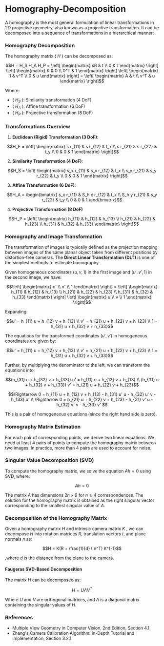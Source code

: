 # Homography-Decomposition

A homography is the most general formulation of linear transformations in 2D projective geometry, also known as a projective transformation. It can be decomposed into a sequence of transformations in a hierarchical manner:

### Homography Decomposition

The homography matrix \( $H$ \) can be decomposed as:

```math
H = H_S H_A H_P = 
\left[ 
\begin{matrix} 
sR & t \\ 
0 & 1 
\end{matrix} 
\right] 
\left[ 
\begin{matrix} 
K & 0 \\ 
0^T & 1 
\end{matrix} 
\right] 
\left[ 
\begin{matrix} 
1 & v^T \\ 
0 & u 
\end{matrix} 
\right] 
= 
\left[ 
\begin{matrix} 
A & t \\ 
v^T & u 
\end{matrix} 
\right]
```


Where:
- \( $H_S$ \): Similarity transformation (4 DoF)
- \( $H_A$ \): Affine transformation (6 DoF)
- \( $H_P$ \): Projective transformation (8 DoF)

### Transformations Overview

1. **Euclidean (Rigid) Transformation (3 DoF)**:
```math
H_E =
\left[
\begin{matrix}
s r_{11} & s r_{12} & t_x \\
s r_{21} & s r_{22} & t_y \\
0 & 0 & 1
\end{matrix}
\right]
```

2. **Similarity Transformation (4 DoF)**:
```math
H_S =
\left[
\begin{matrix}
s_x r_{11} & s_x r_{12} & t_x \\
s_y r_{21} & s_y r_{22} & t_y \\
0 & 0 & 1
\end{matrix}
\right]
```

3. **Affine Transformation (6 DoF)**:
```math
H_A =
\begin{bmatrix}
s_x r_{11} & S_h x r_{12} & t_x \\
S_h y r_{21} & s_y r_{22} & t_y \\
0 & 0 & 1
\end{bmatrix}
```

4. **Projective Transformation (8 DoF)**
```math
H_P =
\left[
\begin{matrix}
h_{11} & h_{12} & h_{13} \\
h_{21} & h_{22} & h_{23} \\
h_{31} & h_{32} & h_{33}
\end{matrix}
\right]
```
### Homography and Image Transformation

The transformation of images is typically defined as the projection mapping between images of the same planar object taken from different positions by distortion-free cameras. The **Direct Linear Transformation (DLT)** is one of the simplest methods to estimate homography.

Given homogeneous coordinates $(u, v, 1)$ in the first image and $(u', v', 1)$ in the second image, we have:

```math
\left[
\begin{matrix}
u' \\
v' \\
1
\end{matrix}
\right]
=
\left[
\begin{matrix}
h_{11} & h_{12} & h_{13} \\
h_{21} & h_{22} & h_{23} \\
h_{31} & h_{32} & h_{33}
\end{matrix}
\right]

\left[
\begin{matrix}
 u \\
 v \\
 1
\end{matrix}
\right]
```

Expanding:

```math
u' = h_{11} u + h_{12} v + h_{13} \\
v' = h_{21} u + h_{22} v + h_{23} \\
1 = h_{31} u + h_{32} v + h_{33}
```

The equations for the transformed coordinates $(u', v')$ in homogeneous coordinates are given by:

```math
u' = h_{11} u + h_{12} v + h_{13} \\
v' = h_{21} u + h_{22} v + h_{23} \\
1 = h_{31} u + h_{32} v + h_{33}
```

Further, by multiplying the denominator to the left, we can transform the equations into:

```math
(h_{31} u + h_{32} v + h_{33}) u' = h_{11} u + h_{12} v + h_{13} \\
(h_{31} u + h_{32} v + h_{33}) v' = h_{21} u + h_{22} v + h_{23}
```
```math
\Rightarrow 0 = h_{11} u + h_{12} v + h_{13} - h_{31} u' u - h_{32} u' v - h_{33} u' \\
\Rightarrow 0 = h_{21} u + h_{22} v + h_{23} - h_{31} v' u - h_{32} v' v - h_{33} v' 
```

This is a pair of homogeneous equations (since the right hand side is zero).

### Homography Matrix Estimation

For each pair of corresponding points, we derive two linear equations. We need at least 4 pairs of points to compute the homography matrix between two images. In practice, more than 4 pairs are used to account for noise.

### Singular Value Decomposition (SVD)

To compute the homography matrix, we solve the equation $Ah = 0$ using SVD, where:

```math
A h = 0
```

The matrix $A$ has dimensions $2n \times 9$ for $n \geq 4$ correspondences. The solution for the homography matrix is obtained as the right singular vector corresponding to the smallest singular value of $A$.

### Decomposition of the Homography Matrix

Given a homography matrix $H$ and intrinsic camera matrix $K$ , we can decompose $H$ into rotation matrices $R$, translation vectors $t$, and plane normals $n$ as:

```math
H = K(R + \frac{1}{d} t n^T) K^{-1}
```

,where $d$ is the distance from the plane to the camera.

#### Faugeras SVD-Based Decomposition

The matrix $H$ can be decomposed as:

```math
H = U \Lambda V^T
```

Where $U$ and $V$ are orthogonal matrices, and $\Lambda$ is a diagonal matrix containing the singular values of $H$.

### References

- Multiple View Geometry in Computer Vision, 2nd Edition, Section 4.1.
- Zhang's Camera Calibration Algorithm: In-Depth Tutorial and Implementation, Section 3.2.1.
